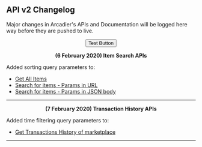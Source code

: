 <script src="https://code.jquery.com/jquery-3.4.1.min.js" integrity="sha256-CSXorXvZcTkaix6Yvo6HppcZGetbYMGWSFlBw8HfCJo=" crossorigin="anonymous"></script>
## API v2 Changelog

Major changes in Arcadier's APIs and Documentation will be logged here way before they are pushed to live. 
<div align="center"><button id="filter">Test Button</button></div>

<p align="center"><strong>(6 February 2020) Item Search APIs</strong></p>

Added sorting query parameters to:
* [Get All Items](https://apiv2.arcadier.com/?version=latest#c06e85df-93f9-446c-a9b2-426296185d0d)
* [Search for items - Params in URL](https://apiv2.arcadier.com/?version=latest#c6d3c581-2556-4cb0-a7f1-daed8733f9fd)
* [Search for items - Params in JSON body](https://apiv2.arcadier.com/?version=latest#61b718db-2d07-4af1-992d-520c0fe259c0)

---

<p align="center"><strong>(7 February 2020) Transaction History APIs</strong></p>

Added time filtering query parameters to:
* [Get Transactions History of marketplace](https://apiv2.arcadier.com/?version=latest#fd876791-d71f-43bd-be02-bfe6bf17747a)

---

<script src="https://github.com/Arcadier/API-Changelog/edit/master/changelog.js"></script>
